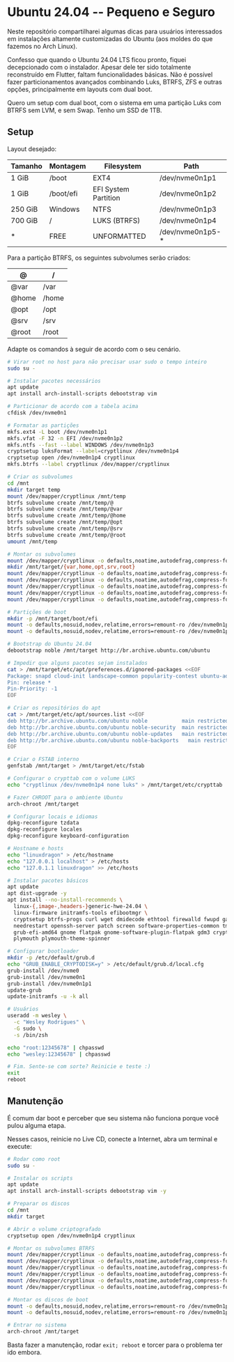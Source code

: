 # Ubuntu 24.04 -- Pequeno e Seguro

Neste repositório compartilharei algumas dicas para usuários interessados em instalações altamente customizadas do Ubuntu (aos moldes do que fazemos no Arch Linux).

Confesso que quando o Ubuntu 24.04 LTS ficou pronto, fiquei decepcionado com o instalador. Apesar dele ter sido totalmente reconstruído em Flutter, faltam funcionalidades básicas. Não é possível fazer particionamentos avançados combinando Luks, BTRFS, ZFS e outras opções, principalmente em layouts com dual boot.

Quero um setup com dual boot, com o sistema em uma partição Luks com BTRFS sem LVM, e sem Swap. Tenho um SSD de 1TB.



## Setup



Layout desejado:

| Tamanho | Montagem  | Filesystem           | Path             |
| ------- | --------- | -------------------- | ---------------- |
| 1 GiB   | /boot     | EXT4                 | /dev/nvme0n1p1   |
| 1 GiB   | /boot/efi | EFI System Partition | /dev/nvme0n1p2   |
| 250 GiB | Windows   | NTFS                 | /dev/nvme0n1p3   |
| 700 GiB | /         | LUKS (BTRFS)         | /dev/nvme0n1p4   |
| *       | FREE      | UNFORMATTED          | /dev/nvme0n1p5-* |



Para a partição BTRFS, os seguintes subvolumes serão criados:

| @     | /     |
| ----- | ----- |
| @var  | /var  |
| @home | /home |
| @opt  | /opt  |
| @srv  | /srv  |
| @root | /root |



Adapte os comandos à seguir de acordo com o seu cenário.



```bash
# Virar root no host para não precisar usar sudo o tempo inteiro
sudo su -

# Instalar pacotes necessários
apt update
apt install arch-install-scripts debootstrap vim

# Particionar de acordo com a tabela acima
cfdisk /dev/nvme0n1

# Formatar as partições
mkfs.ext4 -L boot /dev/nvme0n1p1
mkfs.vfat -F 32 -n EFI /dev/nvme0n1p2
mkfs.ntfs --fast --label WINDOWS /dev/nvme0n1p3
cryptsetup luksFormat --label=cryptlinux /dev/nvme0n1p4
cryptsetup open /dev/nvme0n1p4 cryptlinux
mkfs.btrfs --label cryptlinux /dev/mapper/cryptlinux

# Criar os subvolumes
cd /mnt
mkdir target temp
mount /dev/mapper/cryptlinux /mnt/temp
btrfs subvolume create /mnt/temp/@
btrfs subvolume create /mnt/temp/@var
btrfs subvolume create /mnt/temp/@home
btrfs subvolume create /mnt/temp/@opt
btrfs subvolume create /mnt/temp/@srv
btrfs subvolume create /mnt/temp/@root
umount /mnt/temp

# Montar os subvolumes
mount /dev/mapper/cryptlinux -o defaults,noatime,autodefrag,compress-force=zstd:1,space_cache=v2,discard=async,subvol=@ /mnt/target
mkdir /mnt/target/{var,home,opt,srv,root}
mount /dev/mapper/cryptlinux -o defaults,noatime,autodefrag,compress-force=zstd:1,space_cache=v2,discard=async,subvol=@var /mnt/target/var
mount /dev/mapper/cryptlinux -o defaults,noatime,autodefrag,compress-force=zstd:1,space_cache=v2,discard=async,subvol=@home /mnt/target/home
mount /dev/mapper/cryptlinux -o defaults,noatime,autodefrag,compress-force=zstd:1,space_cache=v2,discard=async,subvol=@opt /mnt/target/opt
mount /dev/mapper/cryptlinux -o defaults,noatime,autodefrag,compress-force=zstd:1,space_cache=v2,discard=async,subvol=@srv /mnt/target/srv
mount /dev/mapper/cryptlinux -o defaults,noatime,autodefrag,compress-force=zstd:1,space_cache=v2,discard=async,subvol=@root /mnt/target/root

# Partições de boot
mkdir -p /mnt/target/boot/efi
mount -o defaults,nosuid,nodev,relatime,errors=remount-ro /dev/nvme0n1p1 /mnt/target/boot
mount -o defaults,nosuid,nodev,relatime,errors=remount-ro /dev/nvme0n1p2 /mnt/target/boot/efi

# Bootstrap do Ubuntu 24.04
debootstrap noble /mnt/target http://br.archive.ubuntu.com/ubuntu

# Impedir que alguns pacotes sejam instalados
cat > /mnt/target/etc/apt/preferences.d/ignored-packages <<EOF
Package: snapd cloud-init landscape-common popularity-contest ubuntu-advantage-tools
Pin: release *
Pin-Priority: -1
EOF

# Criar os repositórios do apt
cat > /mnt/target/etc/apt/sources.list <<EOF
deb http://br.archive.ubuntu.com/ubuntu noble           main restricted universe
deb http://br.archive.ubuntu.com/ubuntu noble-security  main restricted universe
deb http://br.archive.ubuntu.com/ubuntu noble-updates   main restricted universe
deb http://br.archive.ubuntu.com/ubuntu noble-backports   main restricted universe
EOF

# Criar o FSTAB interno
genfstab /mnt/target > /mnt/target/etc/fstab

# Configurar o crypttab com o volume LUKS
echo "cryptlinux /dev/nvme0n1p4 none luks" > /mnt/target/etc/crypttab

# Fazer CHROOT para o ambiente Ubuntu
arch-chroot /mnt/target

# Configurar locais e idiomas
dpkg-reconfigure tzdata
dpkg-reconfigure locales
dpkg-reconfigure keyboard-configuration

# Hostname e hosts
echo "linuxdragon" > /etc/hostname
echo "127.0.0.1 localhost" > /etc/hosts
echo "127.0.1.1 linuxdragon" >> /etc/hosts

# Instalar pacotes básicos
apt update
apt dist-upgrade -y
apt install --no-install-recommends \
  linux-{,image-,headers-}generic-hwe-24.04 \
  linux-firmware initramfs-tools efibootmgr \
  cryptsetup btrfs-progs curl wget dmidecode ethtool firewalld fwupd gawk git gnupg htop man \
  needrestart openssh-server patch screen software-properties-common tmux zsh zstd \
  grub-efi-amd64 gnome flatpak gnome-software-plugin-flatpak gdm3 cryptsetup-initramfs \
  plymouth plymouth-theme-spinner

# Configurar bootloader
mkdir -p /etc/default/grub.d
echo "GRUB_ENABLE_CRYPTODISK=y" > /etc/default/grub.d/local.cfg
grub-install /dev/nvme0
grub-install /dev/nvme0n1
grub-install /dev/nvme0n1p1
update-grub
update-initramfs -u -k all

# Usuários
useradd -m wesley \
  -c "Wesley Rodrigues" \
  -G sudo \
  -s /bin/zsh

echo "root:12345678" | chpasswd
echo "wesley:12345678" | chpasswd

# Fim. Sente-se com sorte? Reinicie e teste :)
exit
reboot
```



## Manutenção

É comum dar boot e perceber que seu sistema não funciona porque você pulou alguma etapa. 

Nesses casos, reinicie no Live CD, conecte a Internet, abra um terminal e execute:



```bash
# Rodar como root
sudo su -

# Instalar os scripts
apt update
apt install arch-install-scripts debootstrap vim -y

# Preparar os discos
cd /mnt
mkdir target

# Abrir o volume criptografado
cryptsetup open /dev/nvme0n1p4 cryptlinux

# Montar os subvolumes BTRFS
mount /dev/mapper/cryptlinux -o defaults,noatime,autodefrag,compress-force=zstd:1,space_cache=v2,discard=async,subvol=@ /mnt/target
mount /dev/mapper/cryptlinux -o defaults,noatime,autodefrag,compress-force=zstd:1,space_cache=v2,discard=async,subvol=@var /mnt/target/var
mount /dev/mapper/cryptlinux -o defaults,noatime,autodefrag,compress-force=zstd:1,space_cache=v2,discard=async,subvol=@home /mnt/target/home
mount /dev/mapper/cryptlinux -o defaults,noatime,autodefrag,compress-force=zstd:1,space_cache=v2,discard=async,subvol=@opt /mnt/target/opt
mount /dev/mapper/cryptlinux -o defaults,noatime,autodefrag,compress-force=zstd:1,space_cache=v2,discard=async,subvol=@srv /mnt/target/srv
mount /dev/mapper/cryptlinux -o defaults,noatime,autodefrag,compress-force=zstd:1,space_cache=v2,discard=async,subvol=@root /mnt/target/root

# Montar os discos de boot
mount -o defaults,nosuid,nodev,relatime,errors=remount-ro /dev/nvme0n1p1 /mnt/target/boot
mount -o defaults,nosuid,nodev,relatime,errors=remount-ro /dev/nvme0n1p2 /mnt/target/boot/efi

# Entrar no sistema
arch-chroot /mnt/target

```



Basta fazer a manutenção, rodar `exit; reboot` e torcer para o problema ter ido embora.

